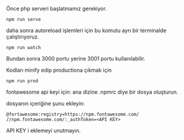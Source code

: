 Önce php serveri başlatmamız gerekiyor.
```
npm run serve
```
daha sonra autoreload işlemleri için bu komutu ayrı bir terminalde çalıştırıyoruz.
```shell
npm run watch
```
Bundan sonra 3000 portu yerine 3001 portu kullanılabilir.

Kodları minify edip productiona çıkmak için
```shell
npm run prod
```

fontawesome api keyi için:
ana dizine .npmrc diye bir dosya oluşturun.

dosyanın içeriğine şunu ekleyin:

```
@fortawesome:registry=https://npm.fontawesome.com/
//npm.fontawesome.com/:_authToken=<API KEY>
```
API KEY i eklemeyi unutmayın.